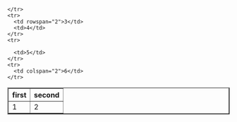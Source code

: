 <html>
  <head>  </head>
  
  <body>
   <table border="2">
    <tr>
      <th>first</th>
      <th>second</th>
    </tr>
    <tr>
      <td>1</td>
      <td>2</td>
      
    </tr>
    <tr>
      <td rowspan="2">3</td>
      <td>4</td>
    </tr>
    <tr>
     
      <td>5</td>
    </tr>
    <tr>
      <td colspan="2">6</td>
    </tr>
